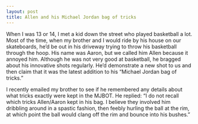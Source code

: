 ```yaml
--- 
layout: post
title: Allen and his Michael Jordan bag of tricks
---
```

When I was 13 or 14, I met a kid down the street who played basketball a lot. Most of the time, when my brother and I would ride by his house on our skateboards, he&#8217;d be out in his driveway trying to throw his basketball through the hoop. His name was Aaron, but we called him Allen because it annoyed him. Although he was not very good at basketball, he bragged about his innovative shots regularly. He&#8217;d demonstrate a new shot to us and then claim that it was the latest addition to his &#8220;Michael Jordan bag of tricks.&#8221;

I recently emailed my brother to see if he remembered any details about what tricks exactly were kept in the MJBOT. He replied: &#8220;I do not recall which tricks Allen/Aaron kept in his bag. I believe they involved him dribbling around in a spastic fashion, then feebly hurling the ball at the rim, at which point the ball would clang off the rim and bounce into his bushes.&#8221;

